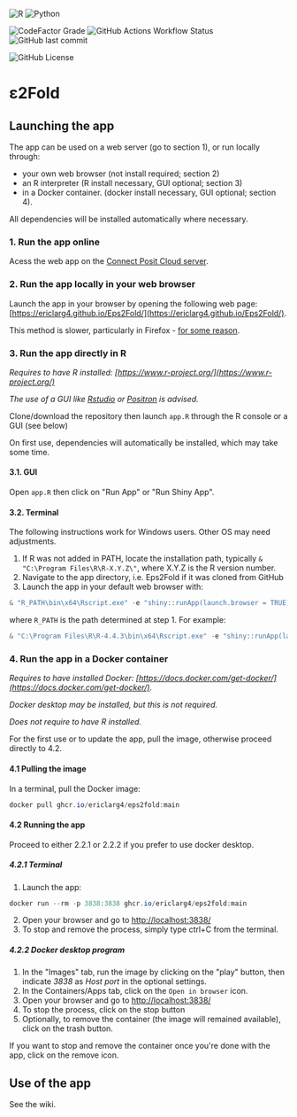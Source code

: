 ![R](https://img.shields.io/badge/r-%23276DC3.svg?style=for-the-badge&logo=r&logoColor=white)
![Python](https://img.shields.io/badge/python-3670A0?style=for-the-badge&logo=python&logoColor=ffdd54)

![CodeFactor Grade](https://img.shields.io/codefactor/grade/github/ericlarg4/eps2fold?style=for-the-badge)
![GitHub Actions Workflow Status](https://img.shields.io/github/actions/workflow/status/ericlarg4/eps2fold/docker-publish.yml?style=for-the-badge)
![GitHub last commit](https://img.shields.io/github/last-commit/ericlarg4/eps2fold?style=for-the-badge)


![GitHub License](https://img.shields.io/github/license/ericlarg4/eps2fold?style=for-the-badge)

# &epsilon;2Fold

## Launching the app

The app can be used on a web server (go to section 1), or run locally through:

* your own web browser (not install required; section 2)
* an R interpreter (R install necessary, GUI optional; section 3)
* in a Docker container. (docker install necessary, GUI optional; section 4).

All dependencies will be installed automatically where necessary.

### 1. Run the app online

Acess the web app on the [Connect Posit Cloud server](https://ericlarg4-eps2fold.share.connect.posit.cloud/).

### 2. Run the app locally in your web browser

Launch the app in your browser by opening the following web page: [https://ericlarg4.github.io/Eps2Fold/](https://ericlarg4.github.io/Eps2Fold/).

This method is slower, particularly in Firefox - [for some reason](https://github.com/posit-dev/shinylive/issues/191).

### 3. Run the app directly in R

*Requires to have R installed: [https://www.r-project.org/](https://www.r-project.org/)*

*The use of a GUI like [Rstudio](https://posit.co/download/rstudio-desktop/) or [Positron](https://positron.posit.co/) is advised.*

Clone/download the repository then launch `app.R` through the R console or a GUI (see below)

On first use, dependencies will automatically be installed, which may take some time.

#### 3.1. GUI

Open `app.R` then click on "Run App" or "Run Shiny App".

#### 3.2. Terminal

The following instructions work for Windows users. Other OS may need adjustments.

1. If R was not added in PATH, locate the installation path, typically `& "C:\Program Files\R\R-X.Y.Z\"`, where X.Y.Z is the R version number.
2. Navigate to the app directory, i.e. Eps2Fold if it was cloned from GitHub
3. Launch the app in your default web browser with:

```PowerShell
& "R_PATH\bin\x64\Rscript.exe" -e "shiny::runApp(launch.browser = TRUE)"
```

where `R_PATH` is the path determined at step 1. For example:

```PowerShell
& "C:\Program Files\R\R-4.4.3\bin\x64\Rscript.exe" -e "shiny::runApp(launch.browser = TRUE)"
```

### 4. Run the app in a Docker container

*Requires to have installed Docker: [https://docs.docker.com/get-docker/](https://docs.docker.com/get-docker/).*

*Docker desktop may be installed, but this is not required.*

*Does not require to have R installed.*

For the first use or to update the app, pull the image, otherwise proceed directly to 4.2.

#### 4.1 Pulling the image

In a terminal, pull the Docker image:

```PowerShell
docker pull ghcr.io/ericlarg4/eps2fold:main
```

#### 4.2 Running the app

Proceed to either 2.2.1 or 2.2.2 if you prefer to use docker desktop.

##### 4.2.1 Terminal

1. Launch the app:

```PowerShell
docker run --rm -p 3838:3838 ghcr.io/ericlarg4/eps2fold:main
```
  
2. Open your browser and go to [http://localhost:3838/](http://localhost:3838/)
3. To stop and remove the process, simply type ctrl+C from the terminal.

##### 4.2.2 Docker desktop program

1. In the "Images" tab, run the image by clicking on the "play" button, then indicate *3838* as *Host port* in the optional settings.
2. In the Containers/Apps tab, click on the `Open in browser` icon.
3. Open your browser and go to [http://localhost:3838/](http://localhost:3838/)
4. To stop the process, click on the stop button
5. Optionally, to remove the container (the image will remained available), click on the trash button.

If you want to stop and remove the container once you're done with the app, click on the remove icon.

## Use of the app

See the wiki.
